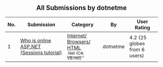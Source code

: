 ﻿<div align="center">

## All Submissions by dotnetme

</div>

No.  | Submission | Category | By   | User Rating
---- | ---------- | -------- | ---- | -----------
1 | [Who is online ASP\.NET \(Sessions tutorial\)<br />](https://github.com/Planet-Source-Code/dotnetme-who-is-online-asp-net-sessions-tutorial__10-428) | [Internet/ Browsers/ HTML<br /><sup>.Net (C#, VB.net)</sup>](../ByCategory/internet-browsers-html__10-9.md) | dotnetme | 4.2 (25 globes from 6 users)
